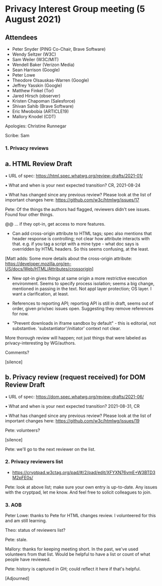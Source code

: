 # Privacy Interest Group meeting (5 August 2021)

## Attendees 

* Peter Snyder (PING Co-Chair, Brave Software)
* Wendy Seltzer (W3C)
* Sam Weiler (W3C/MIT)
* Wendell Baker (Verizon Media)
* Sean Harrison (Google)
* Peter Lowe
* Theodore Olsauskas-Warren (Google)
* Jeffrey Yasskin (Google)
* Matthew Finkel (Tor)
* Jared Hirsch (observer)
* Kristen Chapoman (Salesforce)
* Shivan Sahib (Brave Software)
* Eric Mwobobia (ARTICLE19) 
* Mallory Knodel (CDT)

Apologies: Christine Runnegar

Scribe: Sam

### 1. Privacy reviews 

## a. HTML Review Draft

• URL of spec: https://html.spec.whatwg.org/review-drafts/2021-01/

• What and when is your next expected transition? CR, 2021-08-24

• What has changed since any previous review? Please look at the list of important changes here: https://github.com/w3c/htmlwg/issues/17

Pete: Of the things the authors had flagged, reviewers didn't see issues.  Found four other things.

@@ ...  if they opt-in, get access to more features.

* Can add cross-origin attribute to HTML tags; spec also mentions that header response is controlling; not clear how attribute interacts with that.  e.g. if you tag a script with a mine type - what doc says is overridden by HTML headers.  So this seems confusing, at the least.

[Matt adds: Some more details about the cross-origin attribute: https://developer.mozilla.org/en-US/docs/Web/HTML/Attributes/crossorigin]

* New opt-in gives things at same origin a more restrictive execution environment.  Seems to specify process isolation; seems a big change, mentioned in passing in the text.  Not appl layer protection; OS layer.  I want a clarification, at least.

* References to reporting API; reporting API is still in draft, seems out of order, given priv/sec issues open.  Suggesting they remove references for now.

* "Prevent downloads in iframe sandbox by default" - this is editorial, not substantive.  'substantiator'/initiator' context not clear.

More thorough review will happen; not just things that were labeled as privacy-interesting by WG/authors.  

Comments?

[silence]

## b. Privacy review (request received) for DOM Review Draft

• URL of spec: https://dom.spec.whatwg.org/review-drafts/2021-06/

• What and when is your next expected transition? 2021-08-31, CR

• What has changed since any previous review? Please look at the list of important changes here: https://github.com/w3c/htmlwg/issues/19

Pete: volunteers?

[silence]

Pete: we'll go to the next reviewer on the list.

### 2. Privacy reviewers list
 - https://cryptpad.w3ctag.org/pad/#/2/pad/edit/XFYXN76vmE+W3BTD3M2pFE0s/
 
Pete: look at above list; make sure your own entry is up-to-date.  Any issues with the cryptpad, let me know.  And feel free to solicit colleagues to join.

### 3. AOB

Peter Lowe: thanks to Pete for HTML changes review.  I volunteered for this and am still learning.

Theo: status of reviewers list?

Pete: stale.

Mallory: thanks for keeping meeting short.  In the past, we've used volunteers from that list.  Would be helpful to have a list or count of what people have reviewed.

Pete: history is captured in GH; could reflect it here if that's helpful.

[Adjourned]


